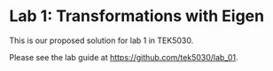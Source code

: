 # Lab 1: Transformations with Eigen
This is our proposed solution for lab 1 in TEK5030.

Please see the lab guide at https://github.com/tek5030/lab_01.

